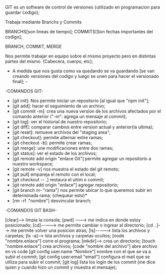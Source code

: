 GIT es un software de control de versiones {utilizado en programacion para guardar codigo};

Trabaja mediante Branchs y Commits

BRANCHS[son lineas de tiempo];
COMMITS[Son fechas importantes del codigo];

BRANCH, COMMIT, MERGE

Nos permite trabajar en equipo sobre el mismo proyecto pero en distintas partes del mismo. (Cabecera, cuerpo, etc);

- A medida que nos gusta como va quedando se va guardando [se van creando versiones del codigo y luego se unen para hacer el versionado final]; -

-COMANDOS GIT-

* [git init]: Nos permite iniciar un repositorio [al igual que "npm init"];
* [git add]: hacer el seguimiento de un archivo;
* [git commit -m]: crea una nueva version de los archivos afectados por el comando anterior ("-m": agrega un mensaje al commit);
* [git log]: ver el historial de nuestro repositorio;
* [git diff]: comparar cambios entre version actual y anterior(la ultima);
* [git reset]: remueve archivos del "staging area";
* [git checkout]: permite alternar entre ramas;
* [git checkout -b]: permite crear ramas;
* [git merge]: une modificaciones entre dos ramas;
* [git status]: ver el estado de los archivos;
* [git remote add origin "enlace Git"] permite agregar un repositorio a nuestro workspace;
* [git remote -v] nos muestra el estado del git remoto;
* [git pull] empareja el    remoto con el local;
* [git checkout -- .] restaura el ultim o commit;
* [git remote add origin "enlace"] agregar repositorio;
* [git branch m- "rama"] nos permite ubicar lo que queremos subir en determinada rama; (chequear esto)* 
* [rm -rf ."nombre"] desvincular branch;

-COMANDOS GIT BASH-

[clear]--> limpia la consola;
[pwd] ---> me indica en donde estoy posicionado;
[cd]-----> me permite cambiar o ingrear al directorio;
[cd ..]--> me permite volver una posicion atras;
[ls]-----> lista los archivos y carpetas;
[ls -a]--> lsta archivos y carpetas ocultos;
[node "nombre.enlace"] corre el programa;
[mkdir]--> crea un directorio;
[touch "nombre.enlace"] crea archivos;
[code "nombre del archivo"] abre archivo en vs code
[git config user.name "Nombre"] nombre con el que se va a subir el commit;
[git config user.email "email"] configura el mail que se utiliza para subir el commit;
[git log] lista los login de los commit (me dice quien y cuando hizo un commit y muestra el mensaje);

